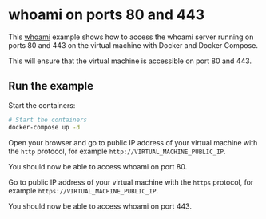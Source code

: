 # whoami on ports 80 and 443

This [whoami](https://github.com/traefik/whoami) example shows how to access the
whoami server running on ports 80 and 443 on the virtual machine with Docker and
Docker Compose.

This will ensure that the virtual machine is accessible on port 80 and 443.

## Run the example

Start the containers:

```sh
# Start the containers
docker-compose up -d
```

Open your browser and go to public IP address of your virtual machine with the
`http` protocol, for example `http://VIRTUAL_MACHINE_PUBLIC_IP`.

You should now be able to access whoami on port 80.

Go to public IP address of your virtual machine with the `https` protocol, for
example `https://VIRTUAL_MACHINE_PUBLIC_IP`.

You should now be able to access whoami on port 443.
